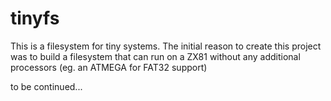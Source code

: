 # tinyfs

This is a filesystem for tiny systems. The initial reason to create this project was to build a filesystem that can run on a ZX81 without any additional processors (eg. an ATMEGA for FAT32 support)

to be continued...
